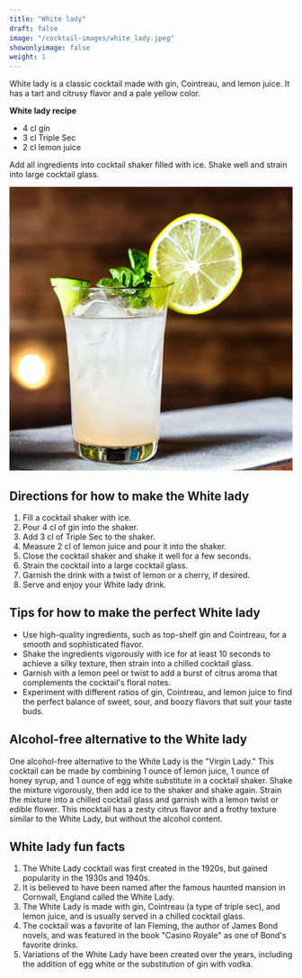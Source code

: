 ```yaml
---
title: "White lady"
draft: false
image: "/cocktail-images/white_lady.jpeg"
showonlyimage: false
weight: 1
---
```


White lady is a classic cocktail made with gin, Cointreau, and lemon juice. It has a tart and citrusy flavor and a pale yellow color.

<!--more-->

**White lady recipe**

- 4 cl gin
- 3 cl Triple Sec
- 2 cl lemon juice


Add all ingredients into cocktail shaker filled with ice. Shake well and strain into large cocktail glass.

![](/cocktail-images/white_lady.jpeg)


## Directions for how to make the White lady

1. Fill a cocktail shaker with ice.
2. Pour 4 cl of gin into the shaker.
3. Add 3 cl of Triple Sec to the shaker.
4. Measure 2 cl of lemon juice and pour it into the shaker.
5. Close the cocktail shaker and shake it well for a few seconds.
6. Strain the cocktail into a large cocktail glass.
7. Garnish the drink with a twist of lemon or a cherry, if desired.
8. Serve and enjoy your White lady drink.

## Tips for how to make the perfect White lady

- Use high-quality ingredients, such as top-shelf gin and Cointreau, for a smooth and sophisticated flavor.
- Shake the ingredients vigorously with ice for at least 10 seconds to achieve a silky texture, then strain into a chilled cocktail glass.
- Garnish with a lemon peel or twist to add a burst of citrus aroma that complements the cocktail's floral notes.
- Experiment with different ratios of gin, Cointreau, and lemon juice to find the perfect balance of sweet, sour, and boozy flavors that suit your taste buds.

## Alcohol-free alternative to the White lady

One alcohol-free alternative to the White Lady is the "Virgin Lady." This cocktail can be made by combining 1 ounce of lemon juice, 1 ounce of honey syrup, and 1 ounce of egg white substitute in a cocktail shaker. Shake the mixture vigorously, then add ice to the shaker and shake again. Strain the mixture into a chilled cocktail glass and garnish with a lemon twist or edible flower. This mocktail has a zesty citrus flavor and a frothy texture similar to the White Lady, but without the alcohol content.

## White lady fun facts

1. The White Lady cocktail was first created in the 1920s, but gained popularity in the 1930s and 1940s.
2. It is believed to have been named after the famous haunted mansion in Cornwall, England called the White Lady.
3. The White Lady is made with gin, Cointreau (a type of triple sec), and lemon juice, and is usually served in a chilled cocktail glass.
4. The cocktail was a favorite of Ian Fleming, the author of James Bond novels, and was featured in the book "Casino Royale" as one of Bond's favorite drinks.
5. Variations of the White Lady have been created over the years, including the addition of egg white or the substitution of gin with vodka.
